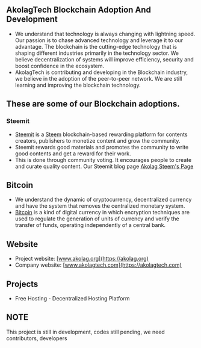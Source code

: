 ## AkolagTech Blockchain Adoption And Development
- We understand that technology is always changing with lightning speed. Our passion is to chase advanced technology and leverage it to our advantage. The blockchain is the cutting-edge technology that is shaping different industries primarily in the technology sector. We believe decentralization of systems will improve efficiency, security and boost confidence in the ecosystem.
- AkolagTech is contributing and developing in the Blockchain industry, we believe in the adoption of the peer-to-peer network. We are still learning and improving the blockchain technology. 

## These are some of our Blockchain adoptions.

### Steemit
- [Steemit](https://steemit.com/faq.html#What_is_Steemit_com) is a [Steem](https://www.steem.com/) blockchain-based rewarding platform for contents creators, publishers to monetize content and grow the community.
- Steemit rewards good materials and promotes the community to write good contents and get a reward for their work.
- This is done through community voting. It encourages people to create and curate quality content.
Our Steemit blog page [Akolag Steem's Page](https://steemit.com/@akolag)
## Bitcoin
- We understand the dynamic of cryptocurrency, decentralized currency and have the system that removes the centralized monetary system.
- [Bitcoin](https://bitcoin.org/en/) is a kind of digital currency in which encryption techniques are used to regulate the generation of units of currency and verify the transfer of funds, operating independently of a central bank.

## Website
- Project website: [www.akolag.org](https://akolag.org)
- Company website: [www.akolagtech.com](https://akolagtech.com)

## Projects
- Free Hosting - Decentralized Hosting Platform

## NOTE
This project is still in development, codes still pending, we need contributors, developers
